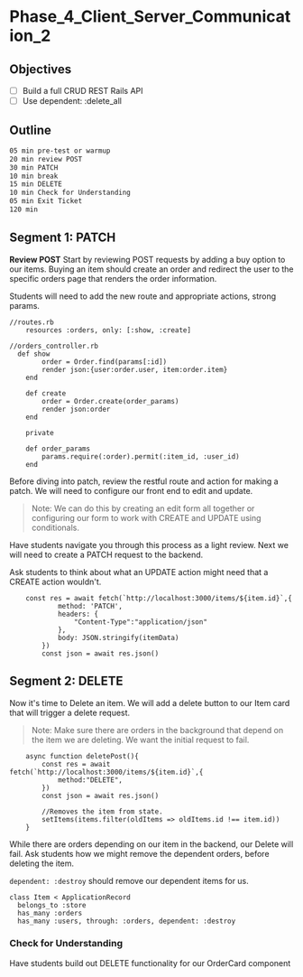 # Phase_4_Client_Server_Communication_2

## Objectives
- [ ] Build a full CRUD REST Rails API
- [ ] Use dependent: :delete_all

## Outline

```txt
05 min pre-test or warmup
20 min review POST
30 min PATCH 
10 min break
15 min DELETE 
10 min Check for Understanding 
05 min Exit Ticket
120 min
```

## Segment 1: PATCH
**Review POST**
Start by reviewing POST requests by adding a buy option to our items. 
Buying an item should create an order and redirect the user to the specific orders page that renders the order information. 

Students will need to add the new route and appropriate actions, strong params. 

```
//routes.rb
    resources :orders, only: [:show, :create]

//orders_controller.rb
  def show
        order = Order.find(params[:id])
        render json:{user:order.user, item:order.item}
    end

    def create
        order = Order.create(order_params)
        render json:order
    end

    private

    def order_params
        params.require(:order).permit(:item_id, :user_id)
    end

```


Before diving into patch, review the restful route and action for making a patch.
We will need to configure our front end to edit and update.  

>Note: We can do this by creating an edit form all together or configuring our form to work with CREATE and UPDATE using conditionals.  

Have students navigate you through this process as a light review.
Next we will need to create a PATCH request to the backend. 

Ask students to think about what an UPDATE action might need that a CREATE action wouldn't. 

```
    const res = await fetch(`http://localhost:3000/items/${item.id}`,{
            method: 'PATCH',
            headers: {
                "Content-Type":"application/json"
            },
            body: JSON.stringify(itemData)
        })
        const json = await res.json()

```


## Segment 2: DELETE
Now it's time to Delete an item. We will add a delete button to our Item card that will trigger a delete request. 

>Note: Make sure there are orders in the background that depend on the item we are deleting. We want the initial request to fail.

```
    async function deletePost(){
        const res = await fetch(`http://localhost:3000/items/${item.id}`,{
            method:"DELETE",
        })
        const json = await res.json()

        //Removes the item from state. 
        setItems(items.filter(oldItems => oldItems.id !== item.id))
    }

```

While there are orders depending on our item in the backend, our Delete will fail. Ask students how we might remove the dependent orders, before deleting the item.

`dependent: :destroy` should remove our dependent items for us. 

```
class Item < ApplicationRecord
  belongs_to :store
  has_many :orders
  has_many :users, through: :orders, dependent: :destroy

```

### Check for Understanding 
Have students build out DELETE functionality for our OrderCard component

